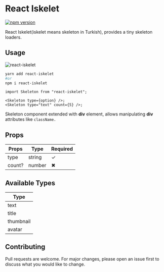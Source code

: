 # React Iskelet

[![npm version](https://badge.fury.io/js/react-iskelet.svg)](https://badge.fury.io/js/react-iskelet)

React Iskelet(iskelet means skeleton in Turkish), provides a tiny skeleton loaders.

## Usage

![react-iskelet](https://user-images.githubusercontent.com/10114716/164973243-ae4807a0-4b77-4ba1-9c20-5600b17afa9a.gif)

```bash
yarn add react-iskelet
#or
npm i react-iskelet
```

```tsx
import Skeleton from "react-iskelet";

<Skeleton type={option} />;
<Skeleton type="text" count={5} />;
```

Skeleton component extended with **div** element, allows manipulating **div** attributes like `className.`

## Props

| Props  | Type   | Required |
| ------ | ------ | -------- |
| type   | string | ✓        |
| count? | number | ✖        |

## Available Types

| Type      |
| --------- |
| text      |
| title     |
| thumbnail |
| avatar    |

## Contributing

Pull requests are welcome. For major changes, please open an issue first to discuss what you would like to change.
